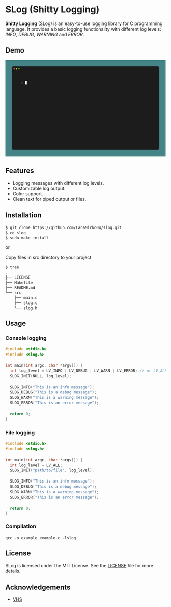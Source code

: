# SLog (Shitty Logging)

**Shitty Logging** (SLog) is an easy-to-use logging library for C programming language. It provides a basic logging functionality with different log levels: *INFO*, *DEBUG*, *WARNING* and *ERROR*.

## Demo

![SLog demo gif](./assets/demo.gif)

## Features

- Logging messages with different log levels.
- Customizable log output.
- Color support.
- Clean text for piped output or files.

## Installation

```shell
$ git clone https://github.com/LanaMirko04/slog.git
$ cd slog
$ sudo make install
```

or

Copy files in src directory to your project

```shell
$ tree
.
├── LICENSE
├── Makefile
├── README.md
└── src
    ├── main.c
    ├── slog.c
    └── slog.h
```

## Usage
### Console logging
```c
#include <stdio.h>
#include <slog.h>

int main(int argc, char *argv[]) {
  int log_level = LV_INFO | LV_DEBUG | LV_WARN | LV_ERROR; // or LV_ALL
  SLOG_INIT(NULL, log_level);

  SLOG_INFO("This is an info message");
  SLOG_DEBUG("This is a debug message");
  SLOG_WARN("This is a warning message");
  SLOG_ERROR("This is an error message");

  return 0;
}
```

### File logging
```c
#include <stdio.h>
#include <slog.h>

int main(int argc, char *argv[]) {
  int log_level = LV_ALL;
  SLOG_INIT("path/to/file", log_level);

  SLOG_INFO("This is an info message");
  SLOG_DEBUG("This is a debug message");
  SLOG_WARN("This is a warning message");
  SLOG_ERROR("This is an error message");

  return 0;
}
```

### Compilation
```shell
gcc -o example example.c -lslog
```

## License
SLog is licensed under the MIT License. See the [LICENSE](LICENSE) file for more details.

## Acknowledgements
- [VHS](https://github.com/charmbracelet/vhs)

